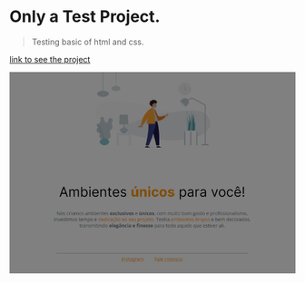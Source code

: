 # Only a Test Project.

> Testing basic of html and css.

[link to see the project](https://Romeusorionaet.github.io/ProjectTest/)

![preview](././images/preview.png)


